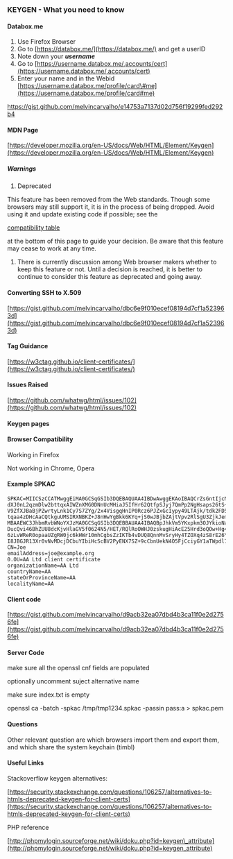 ### **KEYGEN - What you need to know**

#### Databox.me

1. Use Firefox Browser
2. Go to [https://databox.me/](https://databox.me/) and get a userID
3. Note down your _**username**_
4. Go to [https://username.databox.me/,accounts/cert](https://username.databox.me/,accounts/cert)
5. Enter your name and in the Webid [https://username.databox.me/profile/card\#me](https://username.databox.me/profile/card#me)

https://gist.github.com/melvincarvalho/e14753a7137d02d756f19299fed292b4

#### MDN Page

[https://developer.mozilla.org/en-US/docs/Web/HTML/Element/Keygen](https://developer.mozilla.org/en-US/docs/Web/HTML/Element/Keygen)

##### Warnings

1. Deprecated

This feature has been removed from the Web standards. Though some browsers may still support it, it is in the process of being dropped. Avoid using it and update existing code if possible; see the

[compatibility table](https://developer.mozilla.org/en-US/docs/Web/HTML/Element/Keygen#Browser_compatibility)

at the bottom of this page to guide your decision. Be aware that this feature may cease to work at any time.

1. There is currently discussion among Web browser makers whether to keep this feature or not. Until a decision is reached, it is better to continue to consider this feature as deprecated and going away.

#### Converting SSH to X.509

[https://gist.github.com/melvincarvalho/dbc6e9f010ecef08194d7cf1a523963d](https://gist.github.com/melvincarvalho/dbc6e9f010ecef08194d7cf1a523963d)

#### **Tag Guidance**

[https://w3ctag.github.io/client-certificates/](https://w3ctag.github.io/client-certificates/)

#### Issues Raised

[https://github.com/whatwg/html/issues/102](https://github.com/whatwg/html/issues/102)

#### **Keygen pages**

#### **Browser Compatibility**

Working in Firefox

Not working in Chrome, Opera

#### Example SPKAC

```
SPKAC=MIICSzCCATMwggEiMA0GCSqGSIb3DQEBAQUAA4IBDwAwggEKAoIBAQCrZsGntIjcNwRhRyBKF/fw3N4eJyOseG2bGyxqtp7
dXJ0nL2qzmDlw2bttqxAIWZnXMG0DNnUcMHiaJ5IfHr62QtfpSJyj7QmPp2NgHsaps26tS+pdroPEajwbffLUBcZxm9DnQDpMvifx
V9ZfXJBaBjPZwrtyLnk1Cy7S7ZYg/2x4VisgqHnIP0Rcz6PJZxGcIypy49LTAjk/tdk2FD5hMQixDvnJl0C2Yq4k+UOgAFIWDJ4YK
tqaa4zDHcAaCQtkguUMSIRXNBKZ+J8nHwYgBkk6KYq+jS0wJBjbZAjtVpv2RlSgU3ZjkJemGU+44SnQXbI1TgRaMnZP65YiGdbTAg
MBAAEWC3JhbmRvbWNoYXJzMA0GCSqGSIb3DQEBBAUAA4IBAQBpJhkVm5YKxpkm3OJYkioNa9ZCyOVr30Yi3MGqcRXMh4LfMpc5zOz
DucQvi46BhZUU8dcKjvHlaGV5f0624N5/HET/RQlRoOWHJ0zskugHiAcE25Hrd3oQOw+Hg4nDejvPdJUwflWrz06gRKGyJhe0209Y
6zLvWReR0opaaUZgRW0jc6kHWr10mhCgbsZzIKTb4vDUQ8QnnMvSryHy4TZOXq4zS8rE26Yyep7+wxw2iy8I97/S3UCks/iN9RiCW
I8JBGJR13Xr0vNvMDcjDCbuYIbiHcScBV2PyENX7SZ+9cCbnUekN4O5FjCciyGY1aTWpdl7nXJ9iYEKaYVmzjiY
CN=Joe
emailAddress=joe@example.org
0.OU=AA Ltd client certificate
organizationName=AA Ltd
countryName=AA
stateOrProvinceName=AA
localityName=AA
```

#### Client code

[https://gist.github.com/melvincarvalho/d9acb32ea07dbd4b3ca11f0e2d2756fe](https://gist.github.com/melvincarvalho/d9acb32ea07dbd4b3ca11f0e2d2756fe)

#### Server Code

make sure all the openssl cnf fields are populated

optionally uncomment suject alternative name

make sure index.txt is empty

openssl ca -batch -spkac /tmp/tmp1234.spkac -passin pass:a &gt; spkac.pem

#### Questions

Other relevant question are which browsers import them and export them, and which share the system keychain  \(timbl\)

#### Useful Links

Stackoverflow keygen alternatives:

[https://security.stackexchange.com/questions/106257/alternatives-to-htmls-deprecated-keygen-for-client-certs](https://security.stackexchange.com/questions/106257/alternatives-to-htmls-deprecated-keygen-for-client-certs)

PHP reference

[http://phpmylogin.sourceforge.net/wiki/doku.php?id=keygen\_attribute](http://phpmylogin.sourceforge.net/wiki/doku.php?id=keygen_attribute)

